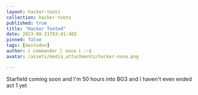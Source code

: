 ```yaml
---
layout: hacker-toots
collection: hacker-toots
published: true
title: "Hacker Tooted"
date: 2023-08-21T03:41:48Z
pinned: false
tags: [mastodon]
author: ⸸ commander ░ nova ⸸ :~$
avatar: /assets/media_attachments/hacker-nova.png

---
```


<p>Starfield coming soon and I&#39;m 50 hours into BG3 and I haven&#39;t even ended act 1 yet</p>


